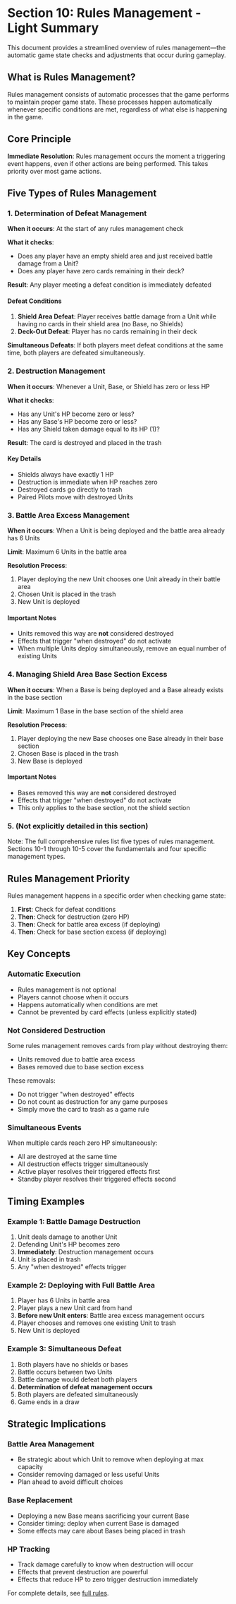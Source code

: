 # Section 10: Rules Management - Light Summary

This document provides a streamlined overview of rules management—the automatic game state checks and adjustments that occur during gameplay.

## What is Rules Management?

Rules management consists of automatic processes that the game performs to maintain proper game state. These processes happen automatically whenever specific conditions are met, regardless of what else is happening in the game.

## Core Principle

**Immediate Resolution**: Rules management occurs the moment a triggering event happens, even if other actions are being performed. This takes priority over most game actions.

## Five Types of Rules Management

### 1. Determination of Defeat Management

**When it occurs**: At the start of any rules management check

**What it checks**:
- Does any player have an empty shield area and just received battle damage from a Unit?
- Does any player have zero cards remaining in their deck?

**Result**: Any player meeting a defeat condition is immediately defeated

#### Defeat Conditions
1. **Shield Area Defeat**: Player receives battle damage from a Unit while having no cards in their shield area (no Base, no Shields)
2. **Deck-Out Defeat**: Player has no cards remaining in their deck

**Simultaneous Defeats**: If both players meet defeat conditions at the same time, both players are defeated simultaneously.

### 2. Destruction Management

**When it occurs**: Whenever a Unit, Base, or Shield has zero or less HP

**What it checks**:
- Has any Unit's HP become zero or less?
- Has any Base's HP become zero or less?
- Has any Shield taken damage equal to its HP (1)?

**Result**: The card is destroyed and placed in the trash

#### Key Details
- Shields always have exactly 1 HP
- Destruction is immediate when HP reaches zero
- Destroyed cards go directly to trash
- Paired Pilots move with destroyed Units

### 3. Battle Area Excess Management

**When it occurs**: When a Unit is being deployed and the battle area already has 6 Units

**Limit**: Maximum 6 Units in the battle area

**Resolution Process**:
1. Player deploying the new Unit chooses one Unit already in their battle area
2. Chosen Unit is placed in the trash
3. New Unit is deployed

#### Important Notes
- Units removed this way are **not** considered destroyed
- Effects that trigger "when destroyed" do not activate
- When multiple Units deploy simultaneously, remove an equal number of existing Units

### 4. Managing Shield Area Base Section Excess

**When it occurs**: When a Base is being deployed and a Base already exists in the base section

**Limit**: Maximum 1 Base in the base section of the shield area

**Resolution Process**:
1. Player deploying the new Base chooses one Base already in their base section
2. Chosen Base is placed in the trash
3. New Base is deployed

#### Important Notes
- Bases removed this way are **not** considered destroyed
- Effects that trigger "when destroyed" do not activate
- This only applies to the base section, not the shield section

### 5. (Not explicitly detailed in this section)
Note: The full comprehensive rules list five types of rules management. Sections 10-1 through 10-5 cover the fundamentals and four specific management types.

## Rules Management Priority

Rules management happens in a specific order when checking game state:

1. **First**: Check for defeat conditions
2. **Then**: Check for destruction (zero HP)
3. **Then**: Check for battle area excess (if deploying)
4. **Then**: Check for base section excess (if deploying)

## Key Concepts

### Automatic Execution
- Rules management is not optional
- Players cannot choose when it occurs
- Happens automatically when conditions are met
- Cannot be prevented by card effects (unless explicitly stated)

### Not Considered Destruction
Some rules management removes cards from play without destroying them:
- Units removed due to battle area excess
- Bases removed due to base section excess

These removals:
- Do not trigger "when destroyed" effects
- Do not count as destruction for any game purposes
- Simply move the card to trash as a game rule

### Simultaneous Events
When multiple cards reach zero HP simultaneously:
- All are destroyed at the same time
- All destruction effects trigger simultaneously
- Active player resolves their triggered effects first
- Standby player resolves their triggered effects second

## Timing Examples

### Example 1: Battle Damage Destruction
1. Unit deals damage to another Unit
2. Defending Unit's HP becomes zero
3. **Immediately**: Destruction management occurs
4. Unit is placed in trash
5. Any "when destroyed" effects trigger

### Example 2: Deploying with Full Battle Area
1. Player has 6 Units in battle area
2. Player plays a new Unit card from hand
3. **Before new Unit enters**: Battle area excess management occurs
4. Player chooses and removes one existing Unit to trash
5. New Unit is deployed

### Example 3: Simultaneous Defeat
1. Both players have no shields or bases
2. Battle occurs between two Units
3. Battle damage would defeat both players
4. **Determination of defeat management occurs**
5. Both players are defeated simultaneously
6. Game ends in a draw

## Strategic Implications

### Battle Area Management
- Be strategic about which Unit to remove when deploying at max capacity
- Consider removing damaged or less useful Units
- Plan ahead to avoid difficult choices

### Base Replacement
- Deploying a new Base means sacrificing your current Base
- Consider timing: deploy when current Base is damaged
- Some effects may care about Bases being placed in trash

### HP Tracking
- Track damage carefully to know when destruction will occur
- Effects that prevent destruction are powerful
- Effects that reduce HP to zero trigger destruction immediately

For complete details, see [full rules](./full.md).
